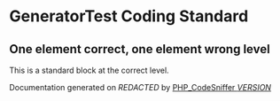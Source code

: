 # GeneratorTest Coding Standard

## One element correct, one element wrong level
This is a standard block at the correct level.

Documentation generated on *REDACTED* by [PHP_CodeSniffer *VERSION*](https://github.com/PHPCSStandards/PHP_CodeSniffer)
